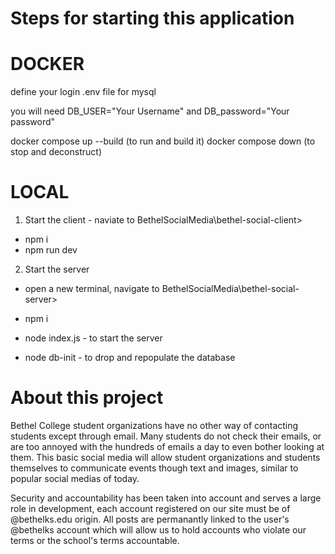 # Steps for starting this application

# DOCKER

define your login .env file for mysql

you will need DB_USER="Your Username"
and DB_password="Your password"

docker compose up --build (to run and build it)
docker compose down (to stop and deconstruct)



# LOCAL
1. Start the client - naviate to BethelSocialMedia\bethel-social-client> 

- npm i
- npm run dev

2. Start the server

- open a new terminal, navigate to BethelSocialMedia\bethel-social-server>

- npm i
- node index.js - to start the server
- node db-init - to drop and repopulate the database

# About this project

Bethel College student organizations have no other way of contacting students except through email. Many students do not check their emails, or are too annoyed with the 
hundreds of emails a day to even bother looking at them. This basic social media will allow student organizations and students themselves to communicate events though text
and images, similar to popular social medias of today.

Security and accountability has been taken into account and serves a large role in development, each account registered on our site must be of @bethelks.edu origin. 
All posts are permanantly linked to the user's @bethelks account which will allow us to hold accounts who violate our terms or the school's terms accountable. 
